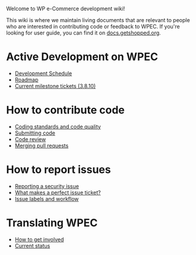 Welcome to WP e-Commerce development wiki!

This wiki is where we maintain living documents that are relevant to people who are interested in contributing code or feedback to WPEC. If you're looking for user guide, you can find it on [docs.getshopped.org](http://docs.getshopped.org).

# Active Development on WPEC
* [Development Schedule](wiki/Development-Schedule)
* [Roadmap](wiki/Roadmap)
* [Current milestone tickets (3.8.10)](issues?labels=&milestone=4&page=1&sort=updated&state=open)

# How to contribute code
* [Coding standards and code quality](wiki/Coding-Standards-and-Code-Quality)
* [Submitting code](wiki/Submitting-Code)
* [Code review](wiki/Code-Review)
* [Merging pull requests](wiki/Merging-Pull-Requests)

# How to report issues
* [Reporting a security issue](wiki/Reporting-a-security-issue)
* [What makes a perfect issue ticket?](wiki/Creating-issue-tickets)
* [Issue labels and workflow](wiki/Issue-Labels-and-Workflow)

# Translating WPEC
* [How to get involved](wiki/Getting-involved-with-translation)
* [Current status](wiki/i18n-Status)